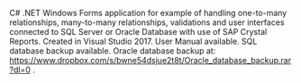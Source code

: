 C# .NET Windows Forms application for example of handling one-to-many relationships, many-to-many relationships, validations and user interfaces connected to SQL Server or Oracle Database with use of SAP Crystal Reports. Created in Visual Studio 2017. User Manual available. SQL database backup available. Oracle database backup at: https://www.dropbox.com/s/bwne54dsjue2t8t/Oracle_database_backup.rar?dl=0 . 
